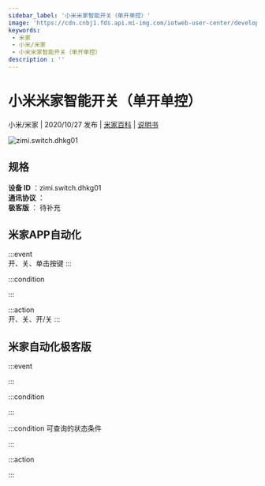 ```yaml
---
sidebar_label: '小米米家智能开关（单开单控）'
image: 'https://cdn.cnbj1.fds.api.mi-img.com/iotweb-user-center/developer_1679047686649xyu43Rdf.png?GalaxyAccessKeyId=AKVGLQWBOVIRQ3XLEW&Expires=9223372036854775807&Signature=FGlEiPtkQ8Nw3jVMs5VWo3bOwBU='
keywords: 
 - 米家
 - 小米/米家
 - 小米米家智能开关（单开单控）
description : ''
---
```

# 小米米家智能开关（单开单控）

小米/米家 | 2020/10/27 发布 | [米家百科](https://home.mi.com/webapp/content/baike/product/index.html?model=zimi.switch.dhkg01) | [说明书](https://home.mi.com/views/introduction.html?model=zimi.switch.dhkg01&region=cn)

![zimi.switch.dhkg01](https://cdn.cnbj1.fds.api.mi-img.com/iotweb-user-center/developer_1679047686649xyu43Rdf.png?GalaxyAccessKeyId=AKVGLQWBOVIRQ3XLEW&Expires=9223372036854775807&Signature=FGlEiPtkQ8Nw3jVMs5VWo3bOwBU=)

## 规格  
> 
**设备 ID** ：zimi.switch.dhkg01  
**通讯协议** ：  
**极客版**  ： 待补充 


## 米家APP自动化  

:::event  
开、关、单击按键
:::

:::condition  

:::

:::action   
开、关、开/关
:::

## 米家自动化极客版  

:::event  

:::

:::condition  

:::

:::condition 可查询的状态条件  

:::

:::action  

:::

        
